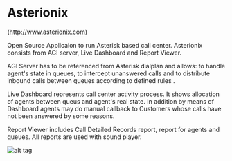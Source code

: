 <h1>Asterionix</h1>

(http://www.asterionix.com)

Open Source Applicaion to run  Asterisk based call center. Asterionix consists from AGI server, Live Dashboard and Report Viewer.

AGI Server has to be referenced from Asterisk dialplan and allows: to handle agent's state in queues, to intercept unanswered calls and to distribute inbound calls between queues according to defined rules .

Live Dashboard represents call center activity process. It shows allocation of agents between queus and agent's real state. In addition by means of Dashboard agents may do manual callback to Customers whose calls have not been answered by some reasons.

Report Viewer includes Call Detailed Records report, report for agents and queues. All reports are used with sound player.

![alt tag](http://asterionix.com/img/pics/dashboard-7-big.jpg)

